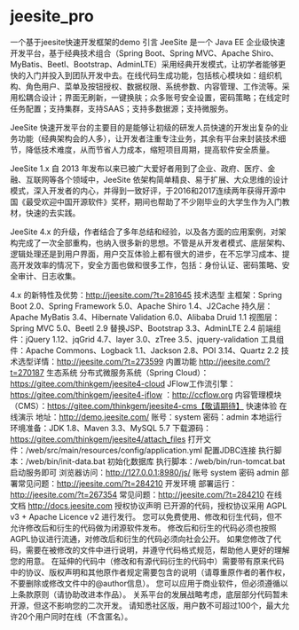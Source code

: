 # jeesite_pro
一个基于jeesite快速开发框架的demo
引言
JeeSite 是一个 Java EE 企业级快速开发平台，基于经典技术组合（Spring Boot、Spring MVC、Apache Shiro、MyBatis、Beetl、Bootstrap、AdminLTE）采用经典开发模式，让初学者能够更快的入门并投入到团队开发中去。在线代码生成功能，包括核心模块如：组织机构、角色用户、菜单及按钮授权、数据权限、系统参数、内容管理、工作流等。采用松耦合设计；界面无刷新，一键换肤；众多账号安全设置，密码策略；在线定时任务配置；支持集群，支持SAAS；支持多数据源；支持微服务。

JeeSite 快速开发平台的主要目的是能够让初级的研发人员快速的开发出复杂的业务功能（经典架构会的人多），让开发者注重专注业务，其余有平台来封装技术细节，降低技术难度，从而节省人力成本，缩短项目周期，提高软件安全质量。

JeeSite 1.x 自 2013 年发布以来已被广大爱好者用到了企业、政府、医疗、金融、互联网等各个领域中，JeeSite 依架构简单精良、易于扩展、大众思维的设计模式，深入开发者的内心，并得到一致好评，于2016和2017连续两年获得开源中国《最受欢迎中国开源软件》奖杯，期间也帮助了不少刚毕业的大学生作为入门教材，快速的去实践。

JeeSite 4.x 的升级，作者结合了多年总结和经验，以及各方面的应用案例，对架构完成了一次全部重构，也纳入很多新的思想。不管是从开发者模式、底层架构、逻辑处理还是到用户界面，用户交互体验上都有很大的进步，在不忘学习成本、提高开发效率的情况下，安全方面也做和很多工作，包括：身份认证、密码策略、安全审计、日志收集。

4.x 的新特性及优势：http://jeesite.com/?t=281645
技术选型
主框架：Spring Boot 2.0、Spring Framework 5.0、Apache Shiro 1.4、J2Cache
持久层：Apache MyBatis 3.4、Hibernate Validation 6.0、Alibaba Druid 1.1
视图层：Spring MVC 5.0、Beetl 2.9 替换JSP、Bootstrap 3.3、AdminLTE 2.4
前端组件：jQuery 1.12、jqGrid 4.7、layer 3.0、zTree 3.5、jquery-validation
工具组件：Apache Commons、Logback 1.1、Jackson 2.8、POI 3.14、Quartz 2.2
技术选型详情：http://jeesite.com/?t=273599
内置功能
http://jeesite.com/?t=270187
生态系统
分布式微服务系统（Spring Cloud）：https://gitee.com/thinkgem/jeesite4-cloud
JFlow工作流引擎：https://gitee.com/thinkgem/jeesite4-jflow ：http://ccflow.org
内容管理模块（CMS）：https://gitee.com/thinkgem/jeesite4-cms【敬请期待】
快速体验
在线演示
地址：http://demo.jeesite.com/
账号：system
密码：admin
本地运行
环境准备：JDK 1.8、Maven 3.3、MySQL 5.7
下载源码：https://gitee.com/thinkgem/jeesite4/attach_files
打开文件：/web/src/main/resources/config/application.yml 配置JDBC连接
执行脚本：/web/bin/init-data.bat 初始化数据库
执行脚本：/web/bin/run-tomcat.bat 启动服务即可
浏览器访问：http://127.0.0.1:8980/js/ 账号 system 密码 admin
部署常见问题：http://jeesite.com/?t=284210
开发环境
部署运行：http://jeesite.com/?t=267354
常见问题：http://jeesite.com/?t=284210
在线文档
http://docs.jeesite.com
授权协议声明
已开源的代码，授权协议采用 AGPL v3 + Apache Licence v2 进行发行。
您可以免费使用、修改和衍生代码，但不允许修改后和衍生的代码做为闭源软件发布。
修改后和衍生的代码必须也按照AGPL协议进行流通，对修改后和衍生的代码必须向社会公开。
如果您修改了代码，需要在被修改的文件中进行说明，并遵守代码格式规范，帮助他人更好的理解您的用意。
在延伸的代码中（修改和有源代码衍生的代码中）需要带有原来代码中的协议、版权声明和其他原作者规定需要包含的说明（请尊重原作者的著作权，不要删除或修改文件中的@author信息）。
您可以应用于商业软件，但必须遵循以上条款原则（请协助改进本作品）。
关系平台的发展战略考虑，底层部分代码暂未开源，但这不影响您的二次开发。
请知悉社区版，用户数不可超过100个，最大允许20个用户同时在线（不含匿名）。
